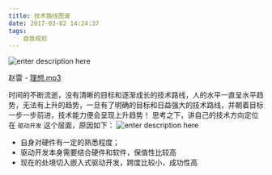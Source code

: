 ```yaml
---
title: 技术路线图谱
date: 2017-03-02 14:24:37
tags:
	自我规划
---
```

![enter description here][1]
<!-- more -->

赵雷 - [理想.mp3][2]

时间的不断流逝，没有清晰的目标和逐渐成长的技术路线，人的水平一直呈水平趋势，无法有上升的趋势，一旦有了明确的目标和日益强大的技术路线，并朝着目标一步一步前进，技术能力便会呈现上升趋势！ 
思考之下，讲自己的技术方向定位在 `驱动开发` 这个层面，原因如下：
![enter description here][3]
 - 自身对硬件有一定的熟悉程度；
 - 驱动开发本身需要结合硬件和软件，保值性比较高
 - 现在的处境切入嵌入式驱动开发，跨度比较小，成功性高


  [1]: http://oimqf80rv.bkt.clouddn.com/%E6%8A%80%E6%9C%AF%E8%B7%AF%E7%BA%BF%E5%9B%BE%E8%B0%B1-%E5%9B%BE1.jpg
  [2]: http://ojiqvr961.bkt.clouddn.com/%E8%B5%B5%E9%9B%B7%20-%20%E7%90%86%E6%83%B3%20-%20%E6%AD%8C%E6%89%8B2017%E7%AC%AC%E4%B8%80%E5%AD%A3%E7%AC%AC%E5%9B%9B%E6%9C%9F%E7%8E%B0%E5%9C%BA.mp3
  [3]: http://oimqf80rv.bkt.clouddn.com/1488811672201.jpg "技术路线图谱-图2.jpg"
